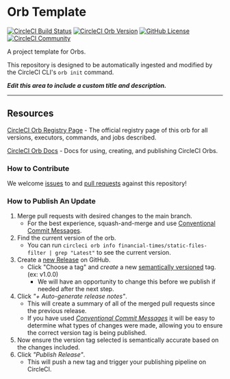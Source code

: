 # Orb Template


[![CircleCI Build Status](https://circleci.com/gh/Financial-Times/basic-ci-filter.svg?style=shield "CircleCI Build Status")](https://circleci.com/gh/Financial-Times/basic-ci-filter) [![CircleCI Orb Version](https://badges.circleci.com/orbs/financial-times/static-files-filter.svg)](https://circleci.com/orbs/registry/orb/financial-times/static-files-filter) [![GitHub License](https://img.shields.io/badge/license-MIT-lightgrey.svg)](https://raw.githubusercontent.com/Financial-Times/basic-ci-filter/master/LICENSE) [![CircleCI Community](https://img.shields.io/badge/community-CircleCI%20Discuss-343434.svg)](https://discuss.circleci.com/c/ecosystem/orbs)



A project template for Orbs.

This repository is designed to be automatically ingested and modified by the CircleCI CLI's `orb init` command.

_**Edit this area to include a custom title and description.**_

---

## Resources

[CircleCI Orb Registry Page](https://circleci.com/orbs/registry/orb/financial-times/static-files-filter) - The official registry page of this orb for all versions, executors, commands, and jobs described.

[CircleCI Orb Docs](https://circleci.com/docs/2.0/orb-intro/#section=configuration) - Docs for using, creating, and publishing CircleCI Orbs.

### How to Contribute

We welcome [issues](https://github.com/Financial-Times/basic-ci-filter/issues) to and [pull requests](https://github.com/Financial-Times/basic-ci-filter/pulls) against this repository!

### How to Publish An Update
1. Merge pull requests with desired changes to the main branch.
    - For the best experience, squash-and-merge and use [Conventional Commit Messages](https://conventionalcommits.org/).
2. Find the current version of the orb.
    - You can run `circleci orb info financial-times/static-files-filter | grep "Latest"` to see the current version.
3. Create a [new Release](https://github.com/Financial-Times/basic-ci-filter/releases/new) on GitHub.
    - Click "Choose a tag" and _create_ a new [semantically versioned](http://semver.org/) tag. (ex: v1.0.0)
      - We will have an opportunity to change this before we publish if needed after the next step.
4.  Click _"+ Auto-generate release notes"_.
    - This will create a summary of all of the merged pull requests since the previous release.
    - If you have used _[Conventional Commit Messages](https://conventionalcommits.org/)_ it will be easy to determine what types of changes were made, allowing you to ensure the correct version tag is being published.
5. Now ensure the version tag selected is semantically accurate based on the changes included.
6. Click _"Publish Release"_.
    - This will push a new tag and trigger your publishing pipeline on CircleCI.